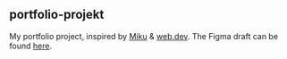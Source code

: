 ## portfolio-projekt

My portfolio project, inspired by [Miku](https://youtu.be/NocXEwsJGOQ) & [web.dev](https://web.dev). The Figma draft can be found [here](https://www.figma.com/file/p9VOqbNw5Mp31E7j0LVq3A/).
